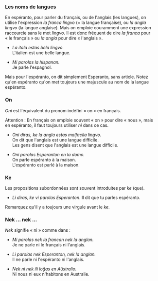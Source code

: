 ### Les noms de langues

En espéranto, pour parler du français, ou de l'anglais (les langues), on utilise l'expression *la franca lingvo* (= la langue française), ou *la angla lingvo* (la langue anglaise). Mais on emploie couramment une expression raccourcie sans le mot *lingvo*. Il est donc fréquent de dire *la franca* pour « le français » ou *la angla* pour dire « l'anglais ».

- _La itala estas bela lingvo._\
  L'italien est une belle langue.

- _Mi parolas la hispanan._\
  Je parle l'espagnol.

Mais pour l'espéranto, on dit simplement Esperanto, sans article. Notez qu'en espéranto qu'on met toujours une majuscule au nom de la langue espéranto.

### On

*Oni* est l'équivalent du pronom indéfini « on » en français.

Attention : En français on emploie souvent « on » pour dire « nous », mais en espéranto, il faut toujours utiliser *ni* dans ce cas.

- _Oni diras, ke la angla estas malfacila lingvo._\
  On dit que l'anglais est une langue difficile.\
  Les gens disent que l'anglais est une langue difficile.

- _Oni parolas Esperanton en la domo._\
  On parle espéranto à la maison.\
  L'espéranto est parlé à la maison.

### Ke

Les propositions subordonnées sont souvent introduites par *ke* (que).

- _Li diras, ke vi parolas Esperanton_. Il dit que tu parles espéranto.

Remarquez qu'il y a toujours une virgule avant le *ke*.

### Nek ... nek ...

*Nek* signifie « ni » comme dans :

- _Mi parolas nek la francan nek la anglan._\
  Je ne parle ni le français ni l'anglais.

- _Li parolas nek Esperanton, nek la anglan._\
  Il ne parle ni l'espéranto ni l'anglais.

- _Nek ni nek ili loĝas en Aŭstralio._\
  Ni nous ni eux n'habitons en Australie.
